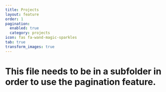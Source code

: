 ```yaml
---
title: Projects
layout: feature
order: 1
pagination:
  enabled: true
  category: projects
icon: fas fa-wand-magic-sparkles
tab: true
transform_images: true
---
```

# This file needs to be in a subfolder in order to use the pagination feature.
